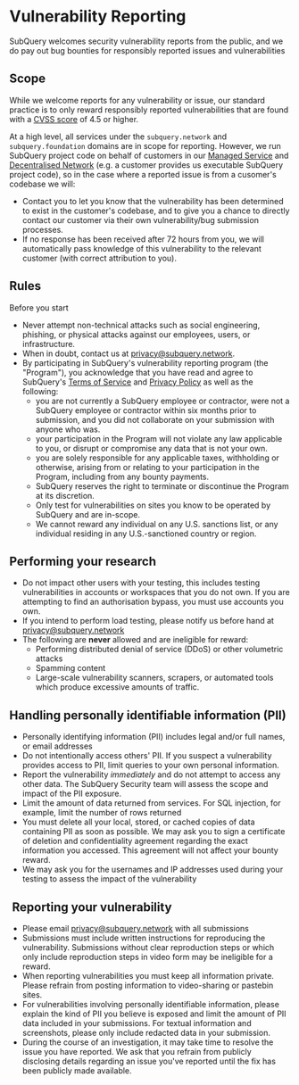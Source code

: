 # Vulnerability Reporting

SubQuery welcomes security vulnerability reports from the public, and we do pay out bug bounties for responsibly reported issues and vulnerabilities

## Scope

While we welcome reports for any vulnerability or issue, our standard practice is to only reward responsibly reported vulnerabilities that are found with a [CVSS score](https://en.wikipedia.org/wiki/Common_Vulnerability_Scoring_System) of 4.5 or higher.

At a high level, all services under the `subquery.network` and `subquery.foundation` domains are in scope for reporting. However, we run SubQuery project code on behalf of customers in our [Managed Service](https://managedservice.subquery.network/) and [Decentralised Network](https://kepler.subquery.network/) (e.g. a customer provides us executable SubQuery project code), so in the case where a reported issue is from a cusomer's codebase we will:

- Contact you to let you know that the vulnerability has been determined to exist in the customer's codebase, and to give you a chance to directly contact our customer via their own vulnerability/bug submission processes.
- If no response has been received after 72 hours from you, we will automatically pass knowledge of this vulnerability to the relevant customer (with correct attribution to you).

## Rules

Before you start

- Never attempt non-technical attacks such as social engineering, phishing, or physical attacks against our employees, users, or infrastructure.
- When in doubt, contact us at [privacy@subquery.network](mailto:privacy@subquery.network).
- By participating in SubQuery's vulnerability reporting program (the "Program"), you acknowledge that you have read and agree to SubQuery's [Terms of Service](https://subquery.network/terms) and [Privacy Policy](https://subquery.network/privacy) as well as the following:
  - you are not currently a SubQuery employee or contractor, were not a SubQuery employee or contractor within six months prior to submission, and you did not collaborate on your submission with anyone who was.
  - your participation in the Program will not violate any law applicable to you, or disrupt or compromise any data that is not your own.
  - you are solely responsible for any applicable taxes, withholding or otherwise, arising from or relating to your participation in the Program, including from any bounty payments.
  - SubQuery reserves the right to terminate or discontinue the Program at its discretion.
  - Only test for vulnerabilities on sites you know to be operated by SubQuery and are in-scope.
  - We cannot reward any individual on any U.S. sanctions list, or any individual residing in any U.S.-sanctioned country or region.

## Performing your research

- Do not impact other users with your testing, this includes testing vulnerabilities in accounts or workspaces that you do not own. If you are attempting to find an authorisation bypass, you must use accounts you own.
- If you intend to perform load testing, please notify us before hand at [privacy@subquery.network](mailto:privacy@subquery.network)
- The following are **never** allowed and are ineligible for reward:
  - Performing distributed denial of service (DDoS) or other volumetric attacks
  - Spamming content
  - Large-scale vulnerability scanners, scrapers, or automated tools which produce excessive amounts of traffic.

## Handling personally identifiable information (PII)

- Personally identifying information (PII) includes legal and/or full names, or email addresses
- Do not intentionally access others' PII. If you suspect a vulnerability provides access to PII, limit queries to your own personal information.
- Report the vulnerability _immediately_ and do not attempt to access any other data. The SubQuery Security team will assess the scope and impact of the PII exposure.
- Limit the amount of data returned from services. For SQL injection, for example, limit the number of rows returned
- You must delete all your local, stored, or cached copies of data containing PII as soon as possible. We may ask you to sign a certificate of deletion and confidentiality agreement regarding the exact information you accessed. This agreement will not affect your bounty reward.
- We may ask you for the usernames and IP addresses used during your testing to assess the impact of the vulnerability

##  Reporting your vulnerability

- Please email [privacy@subquery.network](mailto:privacy@subquery.network) with all submissions
- Submissions must include written instructions for reproducing the vulnerability. Submissions without clear reproduction steps or which only include reproduction steps in video form may be ineligible for a reward.
- When reporting vulnerabilities you must keep all information private. Please refrain from posting information to video-sharing or pastebin sites.
- For vulnerabilities involving personally identifiable information, please explain the kind of PII you believe is exposed and limit the amount of PII data included in your submissions. For textual information and screenshots, please only include redacted data in your submission.
- During the course of an investigation, it may take time to resolve the issue you have reported. We ask that you refrain from publicly disclosing details regarding an issue you've reported until the fix has been publicly made available.
